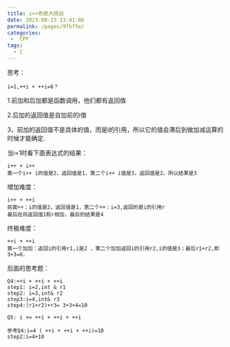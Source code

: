 ```yaml
---
title: i++奇葩大挑战
date: 2023-08-15 13:41:06
permalink: /pages/9fbf5e/
categories: 
 -  CPP
tags: 
  - C
---
```

思考：

```
i=1,++i + ++i=6？
```

1.前加和后加都是函数调用，他们都有返回值

2.后加的返回值是自加前的i值

3，前加的返回值不是具体的值，而是i的引用，所以它的值会滞后到做加减运算的时候才能确定.

当i=1时看下面表达式的结果：

```
i++ + i++
第一个i++ i的值是2，返回值是1，第二个i++ i值是3，返回值是2，所以结果是3
```

增加难度：

```
i++ + ++i
前面++：i的值是2，返回值是1，第二个++：i=3,返回的是i的引用r
最后在将返回值1和r相加，最后的结果是4
```

终极难度：

```
++i + ++i
第一个加加：返回i的引用r1,i是2 ，第二个加加返回i的引用r2,i的值是3；最后r1+r2,即3+3=6.
```

后面的思考题：

```
Q4:++i + ++i + ++i
step1: i=2,int & r1
step2: i=3,int& r2
step3:i=4,int& r3
step4:(r1+r2)+r3= 3+3+4=10
```

```
Q5: i += ++i + ++i + ++i

参考Q4:i=4 ( ++i + ++i + ++i)=10
step2:i=4+10
```

